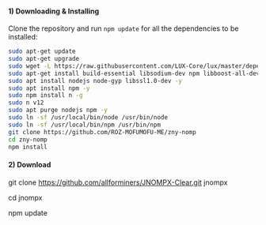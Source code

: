 
#### 1) Downloading & Installing

Clone the repository and run `npm update` for all the dependencies to be installed:

```bash
sudo apt-get update
sudo apt-get upgrade
sudo wget -L https://raw.githubusercontent.com/LUX-Core/lux/master/depends/install-dependencies.sh | sudo chmod +x install-dependencies.sh; sudo sh install-dependencies.sh
sudo apt-get install build-essential libsodium-dev npm libboost-all-dev libgmp3-dev
sudo apt install nodejs node-gyp libssl1.0-dev -y
sudo apt install npm -y
sudo npm install n -g
sudo n v12
sudo apt purge nodejs npm -y
sudo ln -sf /usr/local/bin/node /usr/bin/node 
sudo ln -sf /usr/local/bin/npm /usr/bin/npm 
git clone https://github.com/ROZ-MOFUMOFU-ME/zny-nomp
cd zny-nomp
npm install
```

#### 2) Download

git clone https://github.com/allforminers/JNOMPX-Clear.git jnompx

cd jnompx


npm update

